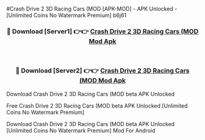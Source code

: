 #Crash Drive 2 3D Racing Cars (MOD [APK-MOD] - APK Unlocked - [Unlimited Coins No Watermark Premium] b6j61



<div align="center">

<h3>🔴 Download [Server1] 👉👉 <a href="https://momento.my/?title=Crash_Drive_2_3D_Racing_Cars_(MOD">Crash Drive 2 3D Racing Cars (MOD Mod Apk</a></h3><br>

<h3>🔴 Download [Server2] 👉👉 <a href="https://momento.my/?title=Crash_Drive_2_3D_Racing_Cars_(MOD">Crash Drive 2 3D Racing Cars (MOD Mod Apk</a></h3>
</div>



Download Crash Drive 2 3D Racing Cars (MOD beta APK Unlocked

Free Crash Drive 2 3D Racing Cars (MOD beta APK Unlocked [Unlimited Coins No Watermark Premium]

Download Crash Drive 2 3D Racing Cars (MOD beta APK Unlocked [Unlimited Coins No Watermark Premium] Mod For Android
